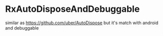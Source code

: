 # RxAutoDisposeAndDebuggable
similar as https://github.com/uber/AutoDispose but it's match with android and debuggable
